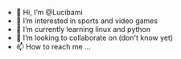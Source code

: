 - 👋 Hi, I’m @Lucibami
- 👀 I’m interested in sports and video games
- 🌱 I’m currently learning linux and python 
- 💞️ I’m looking to collaborate on (don't know yet)
- 📫 How to reach me ...

<!---
Lucibami/Lucibami is a ✨ special ✨ repository because its `README.md` (this file) appears on your GitHub profile.
You can click the Preview link to take a look at your changes.
--->

